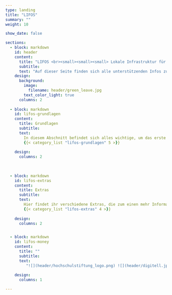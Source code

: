 ```yaml
---
type: landing
title: "LIFOS"
summary: ""
weight: 10

show_date: false

sections:
  - block: markdown
    id: header
    content:
      title: "LIFOS <br><small><small><small> Lokale Infrastruktur für Open Science </small></small></small>"
      subtitle: 
      text: "Auf dieser Seite finden sich alle unterstützenden Infos zur Nutzung der [Plattform LIFOS](https://lifos.uni-frankfurt.de/users/sign_in), die im Rahmen des Projekts “Lokale Infrastruktur für Open Science” entstanden ist. <br><br><br>"
    design:
      background:
        image:
          filename: header/green_leave.jpg
        text_color_light: true
      columns: 2
      
  - block: markdown 
    id: lifos-grundlagen
    content:
      title: Grundlagen
      subtitle:
      text: 
        In diesem Abschnitt befindet sich alles wichtige, um das erste eigene Projekt anzulegen. Von einer grundauf Erklärung von LIFOS über die Auswahl des richtigen Templates für euch, als auch zuletzt das tatsächliche Anlegen eures Projekts.
        {{< category_list "lifos-grundlagen" 5 >}}
        
    design:
      columns: 2
      
      
      
  - block: markdown
    id: lifos-extras
    content:
      title: Extras
      subtitle:
      text: 
        Hier findet ihr verschiedene Extras, die zum einen mehr Informationen zu den einzelnen Templates geben, als auch einen tieferen Einblick in die GitLab-Oberfläche und Markdown.
        {{< category_list "lifos-extras" 4 >}}
        
    design:
      columns: 2


  - block: markdown
    id: lifos-money
    content:
      title: ""
      subtitle:
      text: 
         "![](header/hochschulstiftung_logo.png) ![](header/digitell.jpg) Das Projekt wurde ermöglicht durch die Stiftung [Innovation in der Hochschullehre](https://stiftung-hochschullehre.de/) und das [Projekt DigiTell](https://www.uni-frankfurt.de/106198465/Digital_Teaching_and_Learning_Lab___DigiTeLL)."
        
    design:
      columns: 1     

---
```

